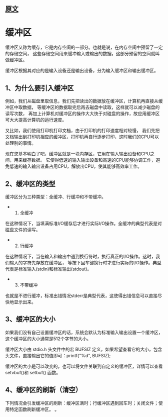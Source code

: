 
## [原文](https://www.jianshu.com/p/bd4fc453215b)

# 缓冲区

缓冲区又称为缓存，它是内存空间的一部分。也就是说，在内存空间中预留了一定的存储空间，
这些存储空间用来缓冲输入或输出的数据，这部分预留的空间就叫做缓冲区。

缓冲区根据其对应的是输入设备还是输出设备，分为输入缓冲区和输出缓冲区。

## 1、为什么要引入缓冲区
例如，我们从磁盘里取信息，我们先把读出的数据放在缓冲区，计算机再直接从缓冲区中取数据，
等缓冲区的数据取完后再去磁盘中读取，这样就可以减少磁盘的读写次数，
再加上计算机对缓冲区的操作大大快于对磁盘的操作，故应用缓冲区可大大提高计算机的运行速度。

又比如，我们使用打印机打印文档，由于打印机的打印速度相对较慢，
我们先把文档输出到打印机相应的缓冲区，打印机再自行逐步打印，这时我们的CPU可以处理别的事情。

现在您基本明白了吧，缓冲区就是一块内存区，它用在输入输出设备和CPU之间，用来缓存数据。
它使得低速的输入输出设备和高速的CPU能够协调工作，避免低速的输入输出设备占用CPU，解放出CPU，使其能够高效率工作。

## 2、缓冲区的类型
缓冲区分为三种类型：全缓冲、行缓冲和不带缓冲。

- 1) 全缓冲

在这种情况下，当填满标准I/O缓存后才进行实际I/O操作。全缓冲的典型代表是对磁盘文件的读写。

- 2) 行缓冲

在这种情况下，当在输入和输出中遇到换行符时，执行真正的I/O操作。这时，我们输入的字符先存放在缓冲区，
等按下回车键换行时才进行实际的I/O操作。典型代表是标准输入(stdin)和标准输出(stdout)。

- 3) 不带缓冲

也就是不进行缓冲，标准出错情况stderr是典型代表，这使得出错信息可以直接尽快地显示出来。

## 3、缓冲区的大小
如果我们没有自己设置缓冲区的话，系统会默认为标准输入输出设置一个缓冲区，这个缓冲区的大小通常是512个字节的大小。

缓冲区大小由 stdio.h 头文件中的宏 BUFSIZ 定义，如果希望查看它的大小，包含头文件，直接输出它的值即可：printf("%d", BUFSIZ);

缓冲区的大小是可以改变的，也可以将文件关联到自定义的缓冲区，详情可以查看 setvbuf()和 setbuf() 函数。

## 4、缓冲区的刷新（清空）
下列情况会引发缓冲区的刷新：缓冲区满时；行缓冲区遇到回车时；关闭文件；使用特定函数刷新缓冲区。
 。